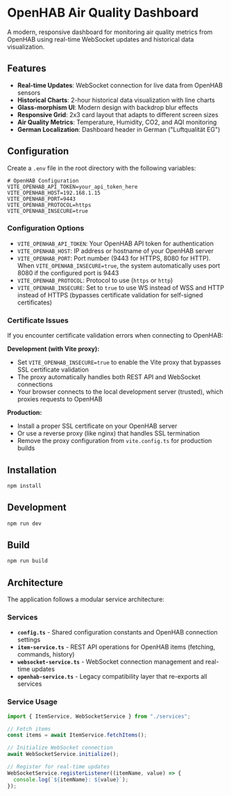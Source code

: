 # OpenHAB Air Quality Dashboard

A modern, responsive dashboard for monitoring air quality metrics from OpenHAB using real-time WebSocket updates and historical data visualization.

## Features

- **Real-time Updates**: WebSocket connection for live data from OpenHAB sensors
- **Historical Charts**: 2-hour historical data visualization with line charts
- **Glass-morphism UI**: Modern design with backdrop blur effects
- **Responsive Grid**: 2x3 card layout that adapts to different screen sizes
- **Air Quality Metrics**: Temperature, Humidity, CO2, and AQI monitoring
- **German Localization**: Dashboard header in German ("Luftqualität EG")

## Configuration

Create a `.env` file in the root directory with the following variables:

```env
# OpenHAB Configuration
VITE_OPENHAB_API_TOKEN=your_api_token_here
VITE_OPENHAB_HOST=192.168.1.15
VITE_OPENHAB_PORT=9443
VITE_OPENHAB_PROTOCOL=https
VITE_OPENHAB_INSECURE=true
```

### Configuration Options

- `VITE_OPENHAB_API_TOKEN`: Your OpenHAB API token for authentication
- `VITE_OPENHAB_HOST`: IP address or hostname of your OpenHAB server
- `VITE_OPENHAB_PORT`: Port number (9443 for HTTPS, 8080 for HTTP). When `VITE_OPENHAB_INSECURE=true`, the system automatically uses port 8080 if the configured port is 9443
- `VITE_OPENHAB_PROTOCOL`: Protocol to use (`https` or `http`)
- `VITE_OPENHAB_INSECURE`: Set to `true` to use WS instead of WSS and HTTP instead of HTTPS (bypasses certificate validation for self-signed certificates)

### Certificate Issues

If you encounter certificate validation errors when connecting to OpenHAB:

**Development (with Vite proxy):**

- Set `VITE_OPENHAB_INSECURE=true` to enable the Vite proxy that bypasses SSL certificate validation
- The proxy automatically handles both REST API and WebSocket connections
- Your browser connects to the local development server (trusted), which proxies requests to OpenHAB

**Production:**

- Install a proper SSL certificate on your OpenHAB server
- Or use a reverse proxy (like nginx) that handles SSL termination
- Remove the proxy configuration from `vite.config.ts` for production builds

## Installation

```bash
npm install
```

## Development

```bash
npm run dev
```

## Build

```bash
npm run build
```

## Architecture

The application follows a modular service architecture:

### Services

- **`config.ts`** - Shared configuration constants and OpenHAB connection settings
- **`item-service.ts`** - REST API operations for OpenHAB items (fetching, commands, history)
- **`websocket-service.ts`** - WebSocket connection management and real-time updates
- **`openhab-service.ts`** - Legacy compatibility layer that re-exports all services

### Service Usage

```typescript
import { ItemService, WebSocketService } from "./services";

// Fetch items
const items = await ItemService.fetchItems();

// Initialize WebSocket connection
await WebSocketService.initialize();

// Register for real-time updates
WebSocketService.registerListener((itemName, value) => {
  console.log(`${itemName}: ${value}`);
});
```
